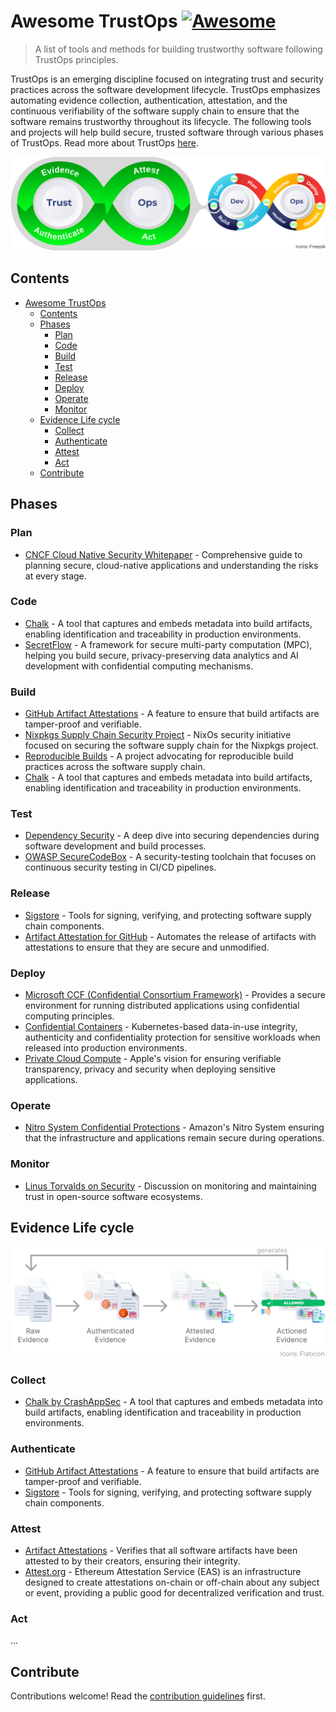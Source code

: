 # Awesome TrustOps [![Awesome](https://awesome.re/badge.svg)](https://awesome.re)

> A list of tools and methods for building trustworthy software following TrustOps principles.

TrustOps is an emerging discipline focused on integrating trust and security practices across the software development lifecycle. TrustOps emphasizes automating evidence collection, authentication, attestation, and the continuous verifiability of the software supply chain to ensure that the software remains trustworthy throughout its lifecycle. The following tools and projects will help build secure, trusted software through various phases of TrustOps. Read more about TrustOps [here](https://github.com/trustops/).

![TrustOps](img/trustops.png)

## Contents

- [Awesome TrustOps ](#awesome-trustops-)
  - [Contents](#contents)
  - [Phases](#phases)
    - [Plan](#plan)
    - [Code](#code)
    - [Build](#build)
    - [Test](#test)
    - [Release](#release)
    - [Deploy](#deploy)
    - [Operate](#operate)
    - [Monitor](#monitor)
  - [Evidence Life cycle](#evidence-life-cycle)
    - [Collect](#collect)
    - [Authenticate](#authenticate)
    - [Attest](#attest)
    - [Act](#act)
  - [Contribute](#contribute)

## Phases

### Plan

- [CNCF Cloud Native Security Whitepaper](https://github.com/cncf/tag-security/blob/3e57e7c472f7053c693292281419ab926155fe2d/community/resources/security-whitepaper/v2/CNCF_cloud-native-security-whitepaper-May2022-v2.pdf) - Comprehensive guide to planning secure, cloud-native applications and understanding the risks at every stage.

### Code

- [Chalk](https://github.com/crashappsec/chalk) - A tool that captures and embeds metadata into build artifacts, enabling identification and traceability in production environments.
- [SecretFlow](https://github.com/secretflow) - A framework for secure multi-party computation (MPC), helping you build secure, privacy-preserving data analytics and AI development with confidential computing mechanisms.

### Build

- [GitHub Artifact Attestations](https://github.blog/changelog/2024-06-25-artifact-attestations-is-generally-available/) - A feature to ensure that build artifacts are tamper-proof and verifiable.
- [Nixpkgs Supply Chain Security Project](https://discourse.nixos.org/t/nixpkgs-supply-chain-security-project/34345) - NixOs security initiative focused on securing the software supply chain for the Nixpkgs project.
- [Reproducible Builds](https://reproducible-builds.org/) - A project advocating for reproducible build practices across the software supply chain.
- [Chalk](https://github.com/crashappsec/chalk) - A tool that captures and embeds metadata into build artifacts, enabling identification and traceability in production environments.

### Test

- [Dependency Security](https://www.devsecurely.com/blog/2023/11/securing-the-building-blocks-a-deep-dive-into-dependency-security) - A deep dive into securing dependencies during software development and build processes.
- [OWASP SecureCodeBox](https://owasp.org/www-project-securecodebox/) - A security-testing toolchain that focuses on continuous security testing in CI/CD pipelines.

### Release

- [Sigstore](https://www.sigstore.dev/) - Tools for signing, verifying, and protecting software supply chain components.
- [Artifact Attestation for GitHub](https://github.blog/security/supply-chain-security/configure-github-artifact-attestations-for-secure-cloud-native-delivery/) - Automates the release of artifacts with attestations to ensure that they are secure and unmodified.

### Deploy

- [Microsoft CCF (Confidential Consortium Framework)](https://github.com/microsoft/CCF) - Provides a secure environment for running distributed applications using confidential computing principles.
- [Confidential Containers](https://github.com/confidential-containers/confidential-containers/) - Kubernetes-based data-in-use integrity, authenticity and confidentiality protection for sensitive workloads when released into production environments.
- [Private Cloud Compute](https://security.apple.com/blog/private-cloud-compute/) - Apple's vision for ensuring verifiable transparency, privacy and security when deploying sensitive applications.

### Operate

- [Nitro System Confidential Protections](https://www.youtube.com/watch?v=jAaqfeyvvSE&t=2143s) - Amazon's Nitro System ensuring that the infrastructure and applications remain secure during operations.

### Monitor

- [Linus Torvalds on Security](https://thenewstack.io/linus-torvalds-on-security-ai-open-source-and-trust/) - Discussion on monitoring and maintaining trust in open-source software ecosystems.

## Evidence Life cycle

![Evidence Life cycle](img/evidence-life-cycle.png)

### Collect

- [Chalk by CrashAppSec](https://github.com/crashappsec/chalk) - A tool that captures and embeds metadata into build artifacts, enabling identification and traceability in production environments.

### Authenticate

- [GitHub Artifact Attestations](https://github.blog/changelog/2024-06-25-artifact-attestations-is-generally-available/) - A feature to ensure that build artifacts are tamper-proof and verifiable.
- [Sigstore](https://www.sigstore.dev/) - Tools for signing, verifying, and protecting software supply chain components.

### Attest

- [Artifact Attestations](https://github.blog/security/supply-chain-security/configure-github-artifact-attestations-for-secure-cloud-native-delivery/) - Verifies that all software artifacts have been attested to by their creators, ensuring their integrity.
- [Attest.org](https://attest.org/) - Ethereum Attestation Service (EAS) is an infrastructure designed to create attestations on-chain or off-chain about any subject or event, providing a public good for decentralized verification and trust.

### Act

...

## Contribute

Contributions welcome! Read the [contribution guidelines](contributing.md) first.